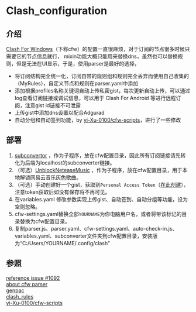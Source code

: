 # Clash_configuration

## 介绍

[Clash For Windows](https://github.com/Fndroid/clash_for_windows_pkg)（下称cfw）的配置一直很麻烦，对于订阅的节点很多时候只需要它的节点信息就行，
mixin功能大概只能用来替换dns，虽然也可以替换规则，但是无法在UI显示，于是，使用parser是最好的选择，

- 将订阅结构完全统一化，订阅自带的规则组和规则完全丢弃而使用自己收集的（MyRules），自定义节点和规则在parser.yaml中添加 
- 添加根据profiles名称关键词自动上传私密gist，每次更新自动上传，可以通过log查看订阅链接或调试信息，可以用于 Clash For Android 等进行远程订阅，注意gist id链接不可泄露
- 上传gist中添加dns设置以配合Adgurad
- 自动分组和自动签到功能，by [yi-Xu-0100/cfw-scripts](https://github.com/yi-Xu-0100/cfw-scripts)，进行了一些修改

## 部署

1. [subconvertor](https://github.com/tindy2013/subconverter) ，作为子程序，放在cfw配置目录，因此所有订阅链接请先转化为后端为localhost的subconverter链接。
1. （可选）[UnblockNeteaseMusic](https://github.com/cnsilvan/UnblockNeteaseMusic) ，作为子程序，放在cfw配置目录，用于本地解锁网易云音乐灰色歌曲。
1. （可选）手动创建好一个gist，获取到`Personal Access Token`（[在此创建](https://github.com/settings/tokens/new?scopes=gist&description=CfwParser)），注意token获取后如没有保存将不再可见。
1. 在variables.yaml 修改参数实现上传gist、自动签到、自动分组等功能，设为空则忽略。
1. cfw-settings.yaml替换全部`YOURNAME`为你电脑用户名，或者将带该标记的目录替换为cfw配置目录。
1. 复制parser.js、parser.yaml、cfw-settings.yaml、auto-check-in.js、variables.yaml、subconverter文件夹到cfw配置目录，安装版为“C:/Users/YOURNAME/.config/clash”

## 参照

[reference issue #1092](https://github.com/Fndroid/clash_for_windows_pkg/issues/1092)  
[about cfw parser](https://docs.cfw.lbyczf.com/contents/parser.html)  
[genpac](https://github.com/JinnLynn/genpac)  
[clash_rules](https://github.com/Loyalsoldier/clash-rules)  
[yi-Xu-0100/cfw-scripts](https://github.com/yi-Xu-0100/cfw-scripts)
